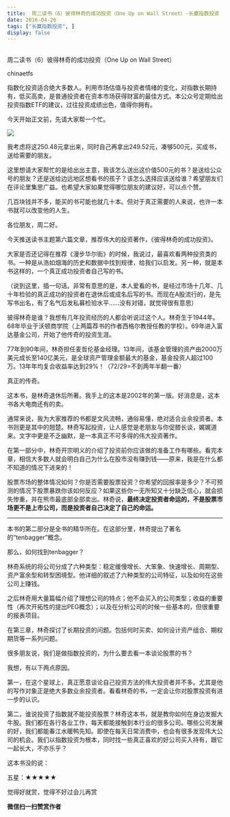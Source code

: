 ```yaml
---
title:  周二读书（6）彼得林奇的成功投资（One Up on Wall Street）-长赢指数投资
date: 2016-04-26
tags: ["长赢指数投资", ]
display: false
---
```



## 



周二读书（6）彼得林奇的成功投资（One Up on Wall Street）




chinaetfs




指数化投资适合绝大多数人。利用市场估值与投资者情绪的变化，对指数长期持有，低买高卖，是普通投资者在资本市场获得财富的最佳方式。本公众号定期给出投资指数ETF的建议，过往投资成绩出色，值得你拥有。




今天开始正文前，先请大家帮一个忙。





<img data-s="300,640" data-type="png" src="http://mmbiz.qpic.cn/mmbiz/SEPick5M9xjNqNCuaBleG93hsolPK5FiaVA6QuE3ic8bpFicwYcfjlQCUicW4nHymXNeiagx09LC3OjgWYOtO7Rxu9aQ/0?wx_fmt=png" data-ratio="0.08453237410071943" data-w=""/>

我考虑将这250.48元拿出来，同时自己再拿出249.52元，凑够500元，买成书，送给需要的朋友。



这里想请大家帮忙的是给出出主意，我该怎么送出这价值500元的书？是送给公众号的朋友？还是送给边远地区想看书的孩子？该怎么选择应该送给谁？希望朋友们在评论里集思广益。也希望大家如果觉得哪位朋友的建议好，可以点个赞。



几百块钱并不多，能买的书可能也就几十本。但对于真正需要的人来说，也许一本书就可以改变他的人生。









各位朋友，周二好。



今天推送读书主题第六篇文章，推荐伟大的投资著作，《彼得林奇的成功投资》。



大家是否还记得在推荐《漫步华尔街》的时候，我说过，最喜欢看两种投资类的书。一种是从浩如烟海的历史和数据中找到规律，给我们以启发。另一种，就是本书这样的，一个真正成功投资者自己写的书。



（说到这里，插一句话。非常有意思的是，本人爱看的书，是经过市场十几年、几十年检验的真正成功的投资者在退休后或成名后写的书。而现在A股流行的，是先写书出名，有了名气后发私募检验水平……没有对错，就觉得很有意思）



彼得林奇是谁？我想有几年投资经历的人都会听说过这个人。林奇生于1944年。68年毕业于沃顿商学院（上两篇荐书的作者西格尔教授任教的学校）。69年进入富达基金公司，开始了他传奇的投资生涯。



77年到90年间，林奇担任麦哲伦基金经理。13年间，该基金管理的资产由2000万美元成长至140亿美元，是全球资产管理金额最大的基金，基金投资人超过100万。13年年均复合收益率达到29%！（72/29=不到两年半翻一番）



真正的传奇。



这本书，是林奇退休后所著。我手上的这本是2002年的第一版。好消息是，这本书各大电商还有的卖。



通常来说，我为大家推荐的书都是文风流畅，通俗易懂，绝对适合业余投资者。本书则更是其中的翘楚。林奇写起投资，让人感觉是老朋友与你促膝长谈，娓娓道来。文字中更是不乏幽默，是一本真正不可多得的伟大投资著作。





在第一部分中，林奇开宗明义的介绍了投资前你应该做的准备工作有哪些。看完本章，相信大多数人就会明白自己为什么在股市没有赚到钱——原来，我是在什么都不知道的情况下进来的！



股票市场的整体情况如何？你是否需要股票投资？你希望的回报率是多少？不可预测的情况下股票暴跌你该如何反应？如果这些你一无所知又十分缺乏信心，就会损失惨重，并在熊市最底部全部卖出。林奇说，**最终决定投资者命运的，不是股票市场更不是上市公司，而是投资者自己决定了自己的命运。**

****

本书的第二部分是全书的精华所在。在这部分里，林奇提出了著名的“tenbagger”概念。



那么，如何找到tenbagger？



林奇系统的将公司分成了六种类型：稳定缓慢增长、大笨象、快速增长、周期型、资产富余型和转型困境型。他详细的叙述了六种类型的公司特征，以及如何在这些公司上赚钱。



之后林奇用大量篇幅介绍了理想公司的特点；他不会买入的公司类型；收益的重要性（再次开拓性的提出PEG概念）；以及在分析公司的时候一些基本的，但很重要的报表项目。



在第三章，林奇探讨了长期投资的问题。包括何时买卖、如何设计资产组合、期权期货等一系列问题。





很多朋友说，我们是做指数投资的，为什么要去看一本谈论股票的书？



我想，有以下两点原因。



第一，在这个星球上，真正愿意谈论自己投资方法的伟大投资者并不多。尤其是他的写作对象正是绝大多数业余投资者。看看林奇的书，一定会让你对股票投资有进一步的认识。



第二，谁说投资了指数就不能投资股票？林奇这本书，就是教你如何在身边发掘大牛股。我们都在各行各业工作，每天都能接触到本行业的很多公司。哪些公司发展的好，我们都能春江水暖鸭先知。即使在每天日常消费中，也会有很多发现伟大公司的机会。我们以指数投资为根本，同时找一些真正喜欢的好公司买入持有，跟它一起长大，不亦乐乎？



这本书没的说：



五星：★★★★★

觉得好就赏，觉得不好过会儿再赏


**微信扫一扫赞赏作者**
